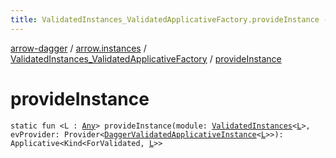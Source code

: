 ```yaml
---
title: ValidatedInstances_ValidatedApplicativeFactory.provideInstance - arrow-dagger
---
```


[arrow-dagger](../../index.html) / [arrow.instances](../index.html) / [ValidatedInstances_ValidatedApplicativeFactory](index.html) / [provideInstance](./provide-instance.html)

# provideInstance

`static fun <L : `[`Any`](https://kotlinlang.org/api/latest/jvm/stdlib/kotlin/-any/index.html)`> provideInstance(module: `[`ValidatedInstances`](../-validated-instances/index.html)`<`[`L`](provide-instance.html#L)`>, evProvider: Provider<`[`DaggerValidatedApplicativeInstance`](../-dagger-validated-applicative-instance/index.html)`<`[`L`](provide-instance.html#L)`>>): Applicative<Kind<ForValidated, `[`L`](provide-instance.html#L)`>>`